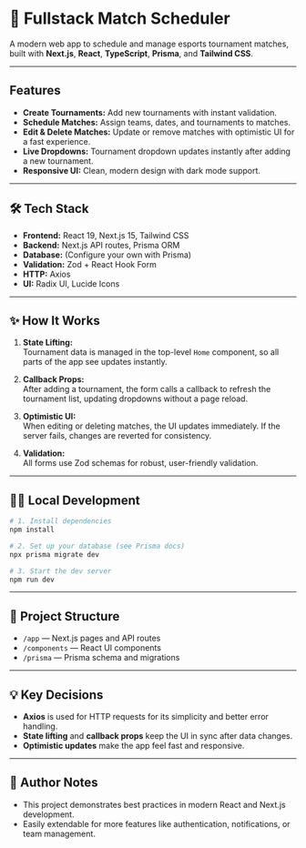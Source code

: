 # 🚀 Fullstack Match Scheduler

A modern web app to schedule and manage esports tournament matches, built with **Next.js**, **React**, **TypeScript**, **Prisma**, and **Tailwind CSS**.

---

## Features

- **Create Tournaments:** Add new tournaments with instant validation.
- **Schedule Matches:** Assign teams, dates, and tournaments to matches.
- **Edit & Delete Matches:** Update or remove matches with optimistic UI for a fast experience.
- **Live Dropdowns:** Tournament dropdown updates instantly after adding a new tournament.
- **Responsive UI:** Clean, modern design with dark mode support.

---

## 🛠️ Tech Stack

- **Frontend:** React 19, Next.js 15, Tailwind CSS
- **Backend:** Next.js API routes, Prisma ORM
- **Database:** (Configure your own with Prisma)
- **Validation:** Zod + React Hook Form
- **HTTP:** Axios
- **UI:** Radix UI, Lucide Icons

---

## ✨ How It Works

1. **State Lifting:**  
   Tournament data is managed in the top-level `Home` component, so all parts of the app see updates instantly.

2. **Callback Props:**  
   After adding a tournament, the form calls a callback to refresh the tournament list, updating dropdowns without a page reload.

3. **Optimistic UI:**  
   When editing or deleting matches, the UI updates immediately. If the server fails, changes are reverted for consistency.

4. **Validation:**  
   All forms use Zod schemas for robust, user-friendly validation.

---

## 🧑‍💻 Local Development

```bash
# 1. Install dependencies
npm install

# 2. Set up your database (see Prisma docs)
npx prisma migrate dev

# 3. Start the dev server
npm run dev
```

---

## 📁 Project Structure

- `/app` — Next.js pages and API routes
- `/components` — React UI components
- `/prisma` — Prisma schema and migrations

---

## 💡 Key Decisions

- **Axios** is used for HTTP requests for its simplicity and better error handling.
- **State lifting** and **callback props** keep the UI in sync after data changes.
- **Optimistic updates** make the app feel fast and responsive.

---

## 📝 Author Notes

- This project demonstrates best practices in modern React and Next.js development.
- Easily extendable for more features like authentication, notifications, or team management.
